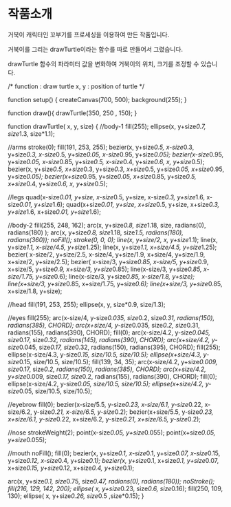 <html>
<head>
</head>
<body>
<h1>작품소개</h1>
 <p>거북이 캐릭터인 꼬부기를 프로세싱을 이용하여 만든 작품입니다.</p>
 <p>거북이를 그리는 drawTurtle이라는 함수를 따로 만들어서 그렸습니다.</p>
 <p>drawTurtle 함수의 파라미터 값을 변화하여 거북이의 위치, 크기를 조정할 수 있습니다.</p> 
 
/*
function :  draw turtle
x, y : position of turtle
*/

function setup() {
  createCanvas(700, 500);
  background(255);
}

function draw(){
  drawTurtle(350, 250 , 150);
}

function drawTurtle( x, y, size) {
    //body-1
  fill(255);
  ellipse(x, y+size*0.7, size*1.3, size*1.1);

  //arms
  stroke(0);
  fill(191, 253, 255);
  bezier(x, y+size*0.5, x-size*0.3, y+size*0.3, x-size*0.5, y+size*0.05, x-size*0.95, y+size*0.05);
  bezier(x-size*0.95, y+size*0.05, x-size*0.85, y+size*0.5, x-size*0.4, y+size*0.6, x, y+size*0.5);
  bezier(x, y+size*0.5, x+size*0.3, y+size*0.3, x+size*0.5, y+size*0.05, x+size*0.95, y+size*0.05);
  bezier(x+size*0.95, y+size*0.05, x+size*0.85, y+size*0.5, x+size*0.4, y+size*0.6, x, y+size*0.5);
  
  //legs
  quad(x-size*0.01, y+size, x-size*0.5, y+size, x-size*0.3, y+size*1.6, x-size*0.01, y+size*1.6);
  quad(x+size*0.01, y+size, x+size*0.5, y+size, x+size*0.3, y+size*1.6, x+size*0.01, y+size*1.6);
  
  
  //body-2
  fill(255, 248, 162);
  arc(x, y+size*0.8, size*1.18, size, radians(0), radians(180) );
  arc(x, y+size*0.8, size*1.18, size*1.5, radians(180), radians(360));
  noFill();
  stroke(0, 0, 0);
  line(x, y+size/2, x, y+size*1.1);
  line(x, y+size*1.1, x-size/4.5, y+size*1.25);
  line(x, y+size*1.1, x+size/4.5, y+size*1.25);
  bezier( x-size/2, y+size/2.5, x-size/4, y+size/1.9, x+size/4, y+size/1.9, x+size/2, y+size/2.5);
  bezier( x-size/3, y+size*0.85, x-size/5, y+size*0.9, x+size/5, y+size*0.9, x+size/3, y+size*0.85);
  line(x-size/3, y+size*0.85, x-size/1.75, y+size*0.6); 
  line(x-size/3, y+size*0.85, x-size/1.8, y+size);
  line(x+size/3, y+size*0.85, x+size/1.75, y+size*0.6); 
  line(x+size/3, y+size*0.85, x+size/1.8, y+size);
   
  
  //head
  fill(191, 253, 255);
  ellipse(x, y, size*0.9, size/1.3);
  
  //eyes
  fill(255);
  arc(x-size/4, y-size*0.035, size*0.2, size*0.31, radians(150), radians(385), CHORD);
  arc(x+size/4, y-size*0.035, size*0.2, size*0.31, radians(155), radians(390), CHORD);
  fill(0);
  arc(x-size/4.2, y-size*0.045, size*0.17, size*0.32, radians(145), radians(390), CHORD);
  arc(x+size/4.2, y-size*0.045, size*0.17, size*0.32, radians(150), radians(395), CHORD);
  fill(255);
  ellipse(x-size/4.3, y-size*0.15, size/10.5, size/10.5);
  ellipse(x+size/4.3, y-size*0.15, size/10.5, size/10.5);
  fill(139, 34, 35);
  arc(x-size/4.2, y+size*0.009, size*0.17, size*0.2, radians(150), radians(385), CHORD);
  arc(x+size/4.2, y+size*0.009, size*0.17, size*0.2, radians(155), radians(390), CHORD);
  fill(0);
  ellipse(x-size/4.2, y-size*0.05, size/10.5, size/10.5);
  ellipse(x+size/4.2, y-size*0.05, size/10.5, size/10.5);
  
  //eyebrow
  fill(0);
  bezier(x-size/5.5, y-size*0.23, x-size/6.1, y-size*0.22, x-size/6.2, y-size*0.21, x-size/6.5, y-size*0.2);
  bezier(x+size/5.5, y-size*0.23, x+size/6.1, y-size*0.22, x+size/6.2, y-size*0.21, x+size/6.5, y-size*0.2);
  
  //nose
  strokeWeight(2);
  point(x-size*0.05, y+size*0.055);
  point(x+size*0.05, y+size*0.055);
  
  //mouth
  noFill();
  fill(0);
  bezier(x, y+size*0.1, x-size*0.1, y+size*0.07, x-size*0.15, y+size*0.12, x-size*0.4, y+size*0.1);
  bezier(x, y+size*0.1, x+size*0.1, y+size*0.07, x+size*0.15, y+size*0.12, x+size*0.4, y+size*0.1);
  
  arc(x, y+size*0.1, size*0.75, size*0.47, radians(0), radians(180));
  noStroke();
  fill(216, 129, 142, 200);
  ellipse( x, y+size*0.23, size*0.6, size*0.16);
  fill(250, 109, 130); 
  ellipse( x, y+size*0.26, size*0.5 ,size*0.15);
}
